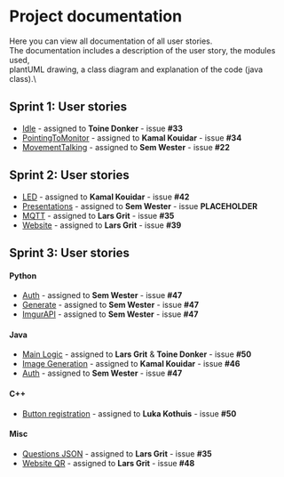 # Project documentation


Here you can view all documentation of all user stories.\
The documentation includes a description of the user story, the modules used,\
plantUML drawing, a class diagram and explanation of the code (java class).\

## Sprint 1: User stories
- [Idle](../docs/javaClasses/Idle.md) - assigned to **Toine Donker** - issue **#33**
- [PointingToMonitor](../docs/javaClasses/PointingToMonitor.md) - assigned to **Kamal Kouidar** - issue **#34**
- [MovementTalking](../docs/javaClasses/MovementTalking.md) - assigned to **Sem Wester** - issue **#22**


## Sprint 2: User stories
- [LED](../docs/javaClasses/LED.md) - assigned to **Kamal Kouidar** - issue **#42**
- [Presentations](../docs/javaClasses/LED.md) - assigned to **Sem Wester** - issue **PLACEHOLDER**
- [MQTT](../docs/javaClasses/MQTT.md) - assigned to **Lars Grit** - issue **#35**
- [Website](../docs/website/website.md) - assigned to **Lars Grit** - issue **#39**


## Sprint 3: User stories
#### Python
- [Auth](../docs/pythonFiles/Auth.md) - assigned to **Sem Wester** - issue **#47**
- [Generate](../docs/pythonFiles/GenerateQR.md) - assigned to **Sem Wester** - issue **#47**
- [ImgurAPI](../docs/pythonFiles/ImgurAPI.md) - assigned to **Sem Wester** - issue **#47**

#### Java
- [Main Logic](../docs/javaClasses/logic.md) - assigned to **Lars Grit** & **Toine Donker** - issue **#50** 
- [Image Generation](../docs/javaClasses/imageGeneration.md) - assigned to **Kamal Kouidar** - issue **#46**
- [Auth](../docs/javaClasses/Auth.md) - assigned to **Sem Wester** - issue **#47**


#### C++
- [Button registration](../docs/esp32/buttonRegistration.md) - assigned to **Luka Kothuis** - issue **#50**

#### Misc
- [Questions JSON](../docs/config/Questions.md) - assigned to **Lars Grit** - issue **#35**
- [Website QR](../docs/website/QRcode.md) - assigned to **Lars Grit** - issue **#48**